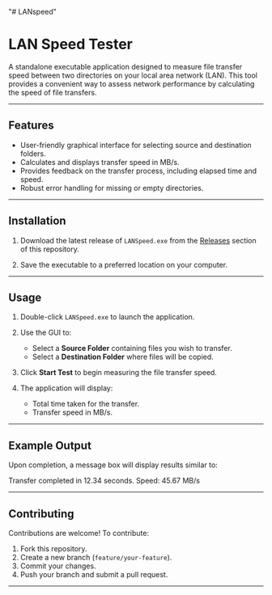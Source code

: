 "# LANspeed" 
# **LAN Speed Tester**

A standalone executable application designed to measure file transfer speed between two directories on your local area network (LAN). This tool provides a convenient way to assess network performance by calculating the speed of file transfers.

---

## **Features**

- User-friendly graphical interface for selecting source and destination folders.
- Calculates and displays transfer speed in MB/s.
- Provides feedback on the transfer process, including elapsed time and speed.
- Robust error handling for missing or empty directories.

---

## **Installation**

1. Download the latest release of `LANSpeed.exe` from the [Releases](https://github.com/DjSinestro1/LANSpeed/releases) section of this repository.

2. Save the executable to a preferred location on your computer.

---

## **Usage**

1. Double-click `LANSpeed.exe` to launch the application.

2. Use the GUI to:
   - Select a **Source Folder** containing files you wish to transfer.
   - Select a **Destination Folder** where files will be copied.

3. Click **Start Test** to begin measuring the file transfer speed.

4. The application will display:
   - Total time taken for the transfer.
   - Transfer speed in MB/s.

---

## **Example Output**

Upon completion, a message box will display results similar to:

Transfer completed in 12.34 seconds.
Speed: 45.67 MB/s


---

## **Contributing**

Contributions are welcome! To contribute:
1. Fork this repository.
2. Create a new branch (`feature/your-feature`).
3. Commit your changes.
4. Push your branch and submit a pull request.

---

